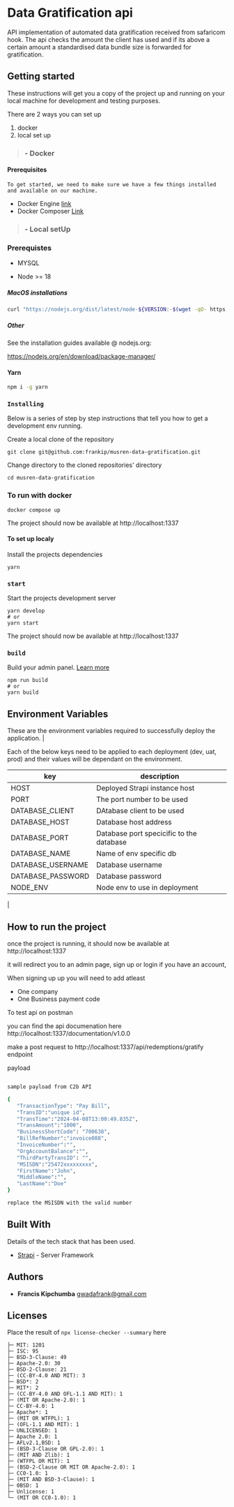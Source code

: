 # Data Gratification api

API implementation of automated data gratification received from safaricom hook. 
The api checks the amount the client has used and if its above a certain amount a standardised data bundle size is forwarded for gratification.

## Getting started

These instructions will get you a copy of the project up and running on your local machine for development and testing purposes.

There are 2 ways you can set up 

1. docker
2. local set up 

> ### - Docker

#### Prerequisites
```
To get started, we need to make sure we have a few things installed and available on our machine.
```
- Docker Engine [link](https://www.docker.com/get-started/)
- Docker Composer [Link](https://docs.docker.com/compose/install/)


> ### - Local setUp

### Prerequistes

- MYSQL

- Node >= 18

 ##### MacOS installations 


```bash
curl "https://nodejs.org/dist/latest/node-${VERSION:-$(wget -qO- https://nodejs.org/dist/latest/ | sed -nE 's|.*>node-(.*)\.pkg</a>.*|\1|p')}.pkg" > "$HOME/Downloads/node-latest.pkg" && sudo installer -store -pkg "$HOME/Downloads/node-latest.pkg" -target "/"
```

##### Other

See the installation guides available @ nodejs.org:

https://nodejs.org/en/download/package-manager/

#### Yarn

```bash
npm i -g yarn
```

### `Installing`

Below is a series of step by step instructions that tell you how to get a development env running.

Create a local clone of the repository

```
git clone git@github.com:frankip/musren-data-gratification.git
```

Change directory to the cloned repositories' directory

```
cd musren-data-gratification
```


### To run with docker

```
docker compose up
```

The project should now be available at http://localhost:1337 

#### To set up localy

Install the projects dependencies

```
yarn
```

### `start`

Start the projects development server

```
yarn develop
# or
yarn start
```

The project should now be available at http://localhost:1337 


### `build`

Build your admin panel. [Learn more](https://docs.strapi.io/dev-docs/cli#strapi-build)

```
npm run build
# or
yarn build
```


## Environment Variables

These are the environment variables required to successfully deploy the application.                            |

Each of the below keys need to be applied to each deployment (dev, uat, prod) and their values will be dependant on the environment.

| key               | description                                       |
| ----------------  | ------------------------------------------------- |
| HOST              | Deployed Strapi instance host|
| PORT              | The port number to be used
| DATABASE_CLIENT   | DAtabase client to be used
| DATABASE_HOST     | Database host address
| DATABASE_PORT     | Database port specicific to the database
| DATABASE_NAME     | Name of env specific db
| DATABASE_USERNAME | Database username
| DATABASE_PASSWORD | Database password
| NODE_ENV          | Node env to use in deployment
|


## How to run the project

once the project is running, 
it should now be available at http://localhost:1337

it will redirect you to an admin page, 
sign up or login if you have an account, 

When signing up up you will need to add atleast
 - One company
 - One Business payment code

To test api on postman 

you can find the api documenation here http://localhost:1337/documentation/v1.0.0

make a post request to http://localhost:1337/api/redemptions/gratify endpoint


payload
``` bash 

sample payload from C2b API

{    
   "TransactionType": "Pay Bill",
   "TransID":"unique id",
   "TransTime":"2024-04-08T13:00:49.835Z",
   "TransAmount":"1000",
   "BusinessShortCode": "700638",
   "BillRefNumber":"invoice008",
   "InvoiceNumber":"",
   "OrgAccountBalance":"",
   "ThirdPartyTransID": "",
   "MSISDN":"25472xxxxxxxxx",
   "FirstName":"John",
   "MiddleName":"",
   "LastName":"Doe"
}

replace the MSISDN with the valid number 
```
## Built With

Details of the tech stack that has been used.

- [Strapi](https://strapi.io/) - Server Framework

## Authors

- **Francis Kipchumba** <gwadafrank@gmail.com>

## Licenses

Place the result of `npx license-checker --summary` here

```
├─ MIT: 1201
├─ ISC: 95
├─ BSD-3-Clause: 49
├─ Apache-2.0: 30
├─ BSD-2-Clause: 21
├─ (CC-BY-4.0 AND MIT): 3
├─ BSD*: 2
├─ MIT*: 2
├─ (CC-BY-4.0 AND OFL-1.1 AND MIT): 1
├─ (MIT OR Apache-2.0): 1
├─ CC-BY-4.0: 1
├─ Apache*: 1
├─ (MIT OR WTFPL): 1
├─ (OFL-1.1 AND MIT): 1
├─ UNLICENSED: 1
├─ Apache 2.0: 1
├─ AFLv2.1,BSD: 1
├─ (BSD-3-Clause OR GPL-2.0): 1
├─ (MIT AND Zlib): 1
├─ (WTFPL OR MIT): 1
├─ (BSD-2-Clause OR MIT OR Apache-2.0): 1
├─ CC0-1.0: 1
├─ (MIT AND BSD-3-Clause): 1
├─ 0BSD: 1
├─ Unlicense: 1
└─ (MIT OR CC0-1.0): 1
```
